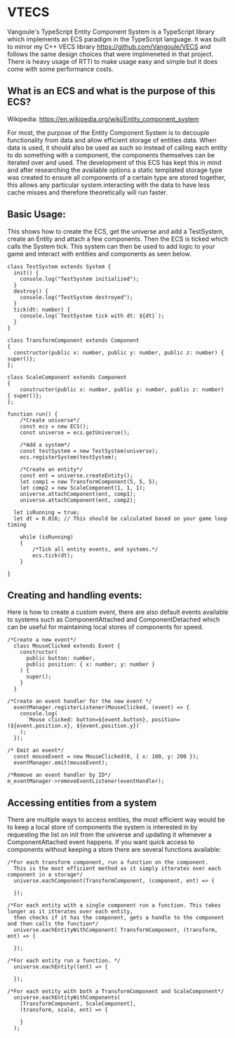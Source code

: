 # VTECS
Vangoule's TypeScript Entity Component System is a TypeScript library which implements an ECS paradigm in the TypeScript language. It was built to mirror my C++ VECS library https://github.com/Vangoule/VECS and follows the same design choices that were implmeneted in that project. There is heavy usage of RTTI to make usage easy and simple but it does come with some performance costs. 

## What is an ECS and what is the purpose of this ECS?
Wikipedia: https://en.wikipedia.org/wiki/Entity_component_system

For most, the purpose of the Entity Component System is to decouple functionality from data and allow efficient storage of entities data. When data is used, it should also be used as such so instead of calling each entity to do something with a component, the components themselves can be iterated over and used. The development of this ECS has kept this in mind and after researching the available options a static templated storage type was created to ensure all components of a certain type are stored together, this allows any particular system interacting with the data to have less cache misses and therefore theoretically will run faster.

## Basic Usage:
This shows how to create the ECS, get the universe and add a TestSystem, create an Entity and attach a few components. Then the ECS is ticked which calls the System tick. This system can then be used to add logic to your game and interact with entities and components as seen below.
```
class TestSystem extends System {
  init() {
    console.log("TestSystem initialized");
  }
  destroy() {
    console.log("TestSystem destroyed");
  }
  tick(dt: number) {
    console.log(`TestSystem tick with dt: ${dt}`);
  }
}

class TransformComponent extends Component
{
  constructor(public x: number, public y: number, public z: number) { super()};
};

class ScaleComponent extends Component
{
	constructor(public x: number, public y: number, public z: number) { super()};
};

function run() {
	/*Create universe*/
	const ecs = new ECS();
	const universe = ecs.getUniverse();

	/*Add a system*/
	const testSystem = new TestSystem(universe);
	ecs.registerSystem(testSystem);

	/*Create an entity*/
	const ent = universe.createEntity();
	let comp1 = new TransformComponent(5, 5, 5);
	let comp2 = new ScaleComponent(1, 1, 1);
	universe.attachComponent(ent, comp1);
	universe.attachComponent(ent, comp2);

  let isRunning = true;
  let dt = 0.016; // This should be calculated based on your game loop timing

	while (isRunning)
	{
		/*Tick all entity events, and systems.*/
		ecs.tick(dt);
	}

}
```

## Creating and handling events:
Here is how to create a custom event, there are also default events available to systems such as ComponentAttached and ComponentDetached which can be useful for maintaining local stores of components for speed.
```
/*Create a new event*/
  class MouseClicked extends Event {
    constructor(
      public button: number,
      public position: { x: number; y: number }
    ) {
      super();
    }
  }

/*Create an event handler for the new event */
  eventManager.registerListener(MouseClicked, (event) => {
    console.log(
      `Mouse clicked: button=${event.button}, position=(${event.position.x}, ${event.position.y})`
    );
  });

/* Emit an event*/
  const mouseEvent = new MouseClicked(0, { x: 100, y: 200 });
  eventManager.emit(mouseEvent);

/*Remove an event handler by ID*/
m_eventManager->removeEventListener(eventHandler);

```
## Accessing entities from a system
There are multiple ways to access entities, the most efficient way would be to keep a local store of components the system is interested in by requesting the list on init from the universe and updating it whenever a ComponentAttached event happens. If you want quick access to components without keeping a store there are several functions available:
```
/*For each transform component, run a function on the component. 
  This is the most efficient method as it simply itterates over each component in a storage*/
  universe.eachComponent(TransformComponent, (component, ent) => {

  });

/*For each entity with a single component run a function. This takes longer as it itterates over each entity,
  then checks if it has the component, gets a handle to the component and then calls the function*/
  universe.eachEntityWithComponent( TransformComponent, (transform, ent) => {

  });

/*For each entity run a function. */
  universe.eachEntity((ent) => {

  });

/*For each entity with both a TransformComponent and ScaleComponent*/
  universe.eachEntityWithComponents(
    [TransformComponent, ScaleComponent],
    (transform, scale, ent) => {    

    }
  );

```
